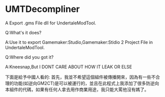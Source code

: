 # UMTDecompliner
A Export .gms File dll for UndertaleModTool.

Q:What's it does?

A:Use it to export Gamemaker:Studio,Gamemaker:Stidio 2 Project File in UndertaleModTool.

Q:Where did you got it?

A:Kneesnap,But I DONT CARE ABOUT HOW IT LEAK OR ELSE

下面是給予中國人看的:
首先，我並不希望這個組件被傳播開來，因為有一些不合理的功能(如逆向GM2CT)是可以被運行的，並且在此程式上我添加了很多防逆向本組件的代碼，如果有任何人拿去用作商業用途，我只能大罵他沒有媽了。
